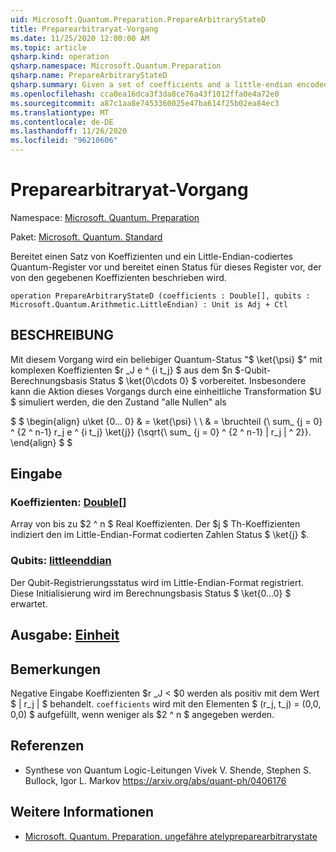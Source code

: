 ```yaml
---
uid: Microsoft.Quantum.Preparation.PrepareArbitraryStateD
title: Preparearbitraryat-Vorgang
ms.date: 11/25/2020 12:00:00 AM
ms.topic: article
qsharp.kind: operation
qsharp.namespace: Microsoft.Quantum.Preparation
qsharp.name: PrepareArbitraryStateD
qsharp.summary: Given a set of coefficients and a little-endian encoded quantum register, prepares an state on that register described by the given coefficients.
ms.openlocfilehash: cca0ea16dca3f3da8ce76a43f1012ffa0e4a72e0
ms.sourcegitcommit: a87c1aa8e7453360025e47ba614f25b02ea84ec3
ms.translationtype: MT
ms.contentlocale: de-DE
ms.lasthandoff: 11/26/2020
ms.locfileid: "96210606"
---
```

# <a name="preparearbitrarystated-operation"></a>Preparearbitraryat-Vorgang

Namespace: [Microsoft. Quantum. Preparation](xref:Microsoft.Quantum.Preparation)

Paket: [Microsoft. Quantum. Standard](https://nuget.org/packages/Microsoft.Quantum.Standard)


Bereitet einen Satz von Koeffizienten und ein Little-Endian-codiertes Quantum-Register vor und bereitet einen Status für dieses Register vor, der von den gegebenen Koeffizienten beschrieben wird.

```qsharp
operation PrepareArbitraryStateD (coefficients : Double[], qubits : Microsoft.Quantum.Arithmetic.LittleEndian) : Unit is Adj + Ctl
```


## <a name="description"></a>BESCHREIBUNG

Mit diesem Vorgang wird ein beliebiger Quantum-Status "$ \ket{\psi} $" mit komplexen Koeffizienten $r _J e ^ {i t_j} $ aus dem $n $-Qubit-Berechnungsbasis Status $ \ket{0\cdots 0} $ vorbereitet.
Insbesondere kann die Aktion dieses Vorgangs durch eine einheitliche Transformation $U $ simuliert werden, die den Zustand "alle Nullen" als

$ $ \begin{align} u\ket {0... 0} & = \ket{\psi} \\ \\ & = \bruchteil {\ sum_ {j = 0} ^ {2 ^ n-1} r_j e ^ {i t_j} \ket{j}} {\sqrt{\ sum_ {j = 0} ^ {2 ^ n-1} | r_j | ^ 2}}.
\end{align} $ $

## <a name="input"></a>Eingabe

### <a name="coefficients--double"></a>Koeffizienten: [Double](xref:microsoft.quantum.lang-ref.double)[]

Array von bis zu $2 ^ n $ Real Koeffizienten. Der $j $ Th-Koeffizienten indiziert den im Little-Endian-Format codierten Zahlen Status $ \ket{j} $.


### <a name="qubits--littleendian"></a>Qubits: [littleenddian](xref:Microsoft.Quantum.Arithmetic.LittleEndian)

Der Qubit-Registrierungsstatus wird im Little-Endian-Format registriert. Diese Initialisierung wird im Berechnungsbasis Status $ \ket{0...0} $ erwartet.



## <a name="output--unit"></a>Ausgabe: [Einheit](xref:microsoft.quantum.lang-ref.unit)



## <a name="remarks"></a>Bemerkungen

Negative Eingabe Koeffizienten $r _J < $0 werden als positiv mit dem Wert $ | r_j | $ behandelt. `coefficients` wird mit den Elementen $ (r_j, t_j) = (0,0, 0,0) $ aufgefüllt, wenn weniger als $2 ^ n $ angegeben werden.

## <a name="references"></a>Referenzen

- Synthese von Quantum Logic-Leitungen Vivek V. Shende, Stephen S. Bullock, Igor L. Markov https://arxiv.org/abs/quant-ph/0406176

## <a name="see-also"></a>Weitere Informationen

- [Microsoft. Quantum. Preparation. ungefähre atelypreparearbitrarystate](xref:Microsoft.Quantum.Preparation.ApproximatelyPrepareArbitraryState)
